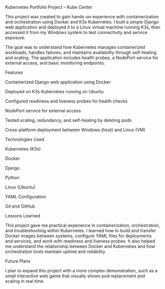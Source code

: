 Kubernetes Portfolio Project – Kube Center

This project was created to gain hands-on experience with containerization and orchestration using Docker and K3s Kubernetes. I built a simple Django web application and deployed it to a Linux virtual machine running K3s, then accessed it from my Windows system to test connectivity and service exposure.

The goal was to understand how Kubernetes manages containerized workloads, handles failures, and maintains availability through self-healing and scaling. The application includes health probes, a NodePort service for external access, and basic monitoring endpoints.

Features

Containerized Django web application using Docker

Deployed on K3s Kubernetes running on Ubuntu

Configured readiness and liveness probes for health checks

NodePort service for external access

Tested scaling, redundancy, and self-healing by deleting pods

Cross-platform deployment between Windows (host) and Linux (VM)

Technologies Used

Kubernetes (K3s)

Docker

Django

Python

Linux (Ubuntu)

YAML Configuration

Git and GitHub

Lessons Learned

This project gave me practical experience in containerization, orchestration, and troubleshooting within Kubernetes. I learned how to build and transfer Docker images between systems, configure YAML files for deployments and services, and work with readiness and liveness probes. It also helped me understand the relationship between Docker and Kubernetes and how orchestration tools maintain uptime and reliability.

Future Plans

I plan to expand this project with a more complex demonstration, such as a small interactive web game that visually shows pod replacement and scaling in real time.
